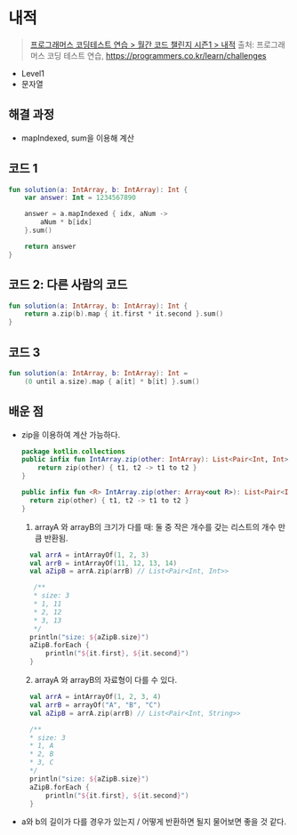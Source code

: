 # 내적

> [프로그래머스 코딩테스트 연습 > 월간 코드 챌린지 시즌1 > 내적](https://programmers.co.kr/learn/courses/30/lessons/70128)
> 출처: 프로그래머스 코딩 테스트 연습, https://programmers.co.kr/learn/challenges

- Level1
- 문자열

## 해결 과정

- mapIndexed, sum을 이용해 계산

## 코드 1

```kotlin
fun solution(a: IntArray, b: IntArray): Int {
    var answer: Int = 1234567890

    answer = a.mapIndexed { idx, aNum ->
        aNum * b[idx]
    }.sum()

    return answer
}
```

## 코드 2: 다른 사람의 코드

```kotlin
fun solution(a: IntArray, b: IntArray): Int {
    return a.zip(b).map { it.first * it.second }.sum()
}
```

## 코드 3

```kotlin
fun solution(a: IntArray, b: IntArray): Int =
    (0 until a.size).map { a[it] * b[it] }.sum()
```

## 배운 점

- zip을 이용하여 계산 가능하다.

  ```kotlin
  package kotlin.collections
  public infix fun IntArray.zip(other: IntArray): List<Pair<Int, Int>> {
      return zip(other) { t1, t2 -> t1 to t2 }
  }

  public infix fun <R> IntArray.zip(other: Array<out R>): List<Pair<Int, R>> {
    return zip(other) { t1, t2 -> t1 to t2 }
  }
  ```

  1. arrayA 와 arrayB의 크기가 다를 때: 둘 중 작은 개수를 갖는 리스트의 개수 만큼 반환됨.

  ```kotlin
    val arrA = intArrayOf(1, 2, 3)
    val arrB = intArrayOf(11, 12, 13, 14)
    val aZipB = arrA.zip(arrB) // List<Pair<Int, Int>>

     /**
     * size: 3
     * 1, 11
     * 2, 12
     * 3, 13
     */
    println("size: ${aZipB.size}")
    aZipB.forEach {
        println("${it.first}, ${it.second}")
    }
  ```

  2. arrayA 와 arrayB의 자료형이 다를 수 있다.

  ```kotlin
    val arrA = intArrayOf(1, 2, 3, 4)
    val arrB = arrayOf("A", "B", "C")
    val aZipB = arrA.zip(arrB) // List<Pair<Int, String>>

    /**
    * size: 3
    * 1, A
    * 2, B
    * 3, C
    */
    println("size: ${aZipB.size}")
    aZipB.forEach {
        println("${it.first}, ${it.second}")
    }
  ```

- a와 b의 길이가 다를 경우가 있는지 / 어떻게 반환하면 될지 물어보면 좋을 것 같다.
